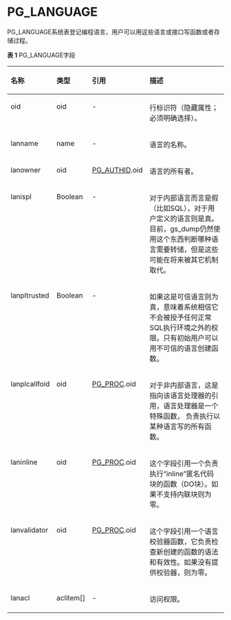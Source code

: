 # PG\_LANGUAGE<a name="ZH-CN_TOPIC_0242385825"></a>

PG\_LANGUAGE系统表登记编程语言，用户可以用这些语言或接口写函数或者存储过程。

**表 1**  PG\_LANGUAGE字段

<a name="zh-cn_topic_0237122297_zh-cn_topic_0059779185_t296e5c382de4482b8089ac873a1cc89a"></a>
<table><thead align="left"><tr id="zh-cn_topic_0237122297_zh-cn_topic_0059779185_r9e77a935e16143ef88985a01ed29a9f6"><th class="cellrowborder" valign="top" width="17.48%" id="mcps1.2.5.1.1"><p id="zh-cn_topic_0237122297_zh-cn_topic_0059779185_a8ba5069c3eed4e2b8f6d4f8f38f5463d"><a name="zh-cn_topic_0237122297_zh-cn_topic_0059779185_a8ba5069c3eed4e2b8f6d4f8f38f5463d"></a><a name="zh-cn_topic_0237122297_zh-cn_topic_0059779185_a8ba5069c3eed4e2b8f6d4f8f38f5463d"></a>名称</p>
</th>
<th class="cellrowborder" valign="top" width="14.099999999999998%" id="mcps1.2.5.1.2"><p id="zh-cn_topic_0237122297_zh-cn_topic_0059779185_a05f883d800024cc3bc7244d3c951ebbb"><a name="zh-cn_topic_0237122297_zh-cn_topic_0059779185_a05f883d800024cc3bc7244d3c951ebbb"></a><a name="zh-cn_topic_0237122297_zh-cn_topic_0059779185_a05f883d800024cc3bc7244d3c951ebbb"></a>类型</p>
</th>
<th class="cellrowborder" valign="top" width="20.49%" id="mcps1.2.5.1.3"><p id="zh-cn_topic_0237122297_zh-cn_topic_0059779185_aacf0811568e842fbb27217791ce5940b"><a name="zh-cn_topic_0237122297_zh-cn_topic_0059779185_aacf0811568e842fbb27217791ce5940b"></a><a name="zh-cn_topic_0237122297_zh-cn_topic_0059779185_aacf0811568e842fbb27217791ce5940b"></a>引用</p>
</th>
<th class="cellrowborder" valign="top" width="47.93%" id="mcps1.2.5.1.4"><p id="zh-cn_topic_0237122297_zh-cn_topic_0059779185_a69d49743d90d4165bef61ace708901ff"><a name="zh-cn_topic_0237122297_zh-cn_topic_0059779185_a69d49743d90d4165bef61ace708901ff"></a><a name="zh-cn_topic_0237122297_zh-cn_topic_0059779185_a69d49743d90d4165bef61ace708901ff"></a>描述</p>
</th>
</tr>
</thead>
<tbody><tr id="zh-cn_topic_0237122297_zh-cn_topic_0059779185_r06afc1af415f41a88abdadc17b4e9f94"><td class="cellrowborder" valign="top" width="17.48%" headers="mcps1.2.5.1.1 "><p id="zh-cn_topic_0237122297_zh-cn_topic_0059779185_ac03c6684a5a5413bb5982a8192d9d3f6"><a name="zh-cn_topic_0237122297_zh-cn_topic_0059779185_ac03c6684a5a5413bb5982a8192d9d3f6"></a><a name="zh-cn_topic_0237122297_zh-cn_topic_0059779185_ac03c6684a5a5413bb5982a8192d9d3f6"></a>oid</p>
</td>
<td class="cellrowborder" valign="top" width="14.099999999999998%" headers="mcps1.2.5.1.2 "><p id="zh-cn_topic_0237122297_zh-cn_topic_0059779185_a66ae03dc8f9b4990bf5e27ce26f1668d"><a name="zh-cn_topic_0237122297_zh-cn_topic_0059779185_a66ae03dc8f9b4990bf5e27ce26f1668d"></a><a name="zh-cn_topic_0237122297_zh-cn_topic_0059779185_a66ae03dc8f9b4990bf5e27ce26f1668d"></a>oid</p>
</td>
<td class="cellrowborder" valign="top" width="20.49%" headers="mcps1.2.5.1.3 "><p id="zh-cn_topic_0237122297_zh-cn_topic_0059779185_ae8657d2a3f9142c18fb39d024bde1778"><a name="zh-cn_topic_0237122297_zh-cn_topic_0059779185_ae8657d2a3f9142c18fb39d024bde1778"></a><a name="zh-cn_topic_0237122297_zh-cn_topic_0059779185_ae8657d2a3f9142c18fb39d024bde1778"></a>-</p>
</td>
<td class="cellrowborder" valign="top" width="47.93%" headers="mcps1.2.5.1.4 "><p id="zh-cn_topic_0237122297_zh-cn_topic_0059779185_ae37102527285420886a53403d3e76504"><a name="zh-cn_topic_0237122297_zh-cn_topic_0059779185_ae37102527285420886a53403d3e76504"></a><a name="zh-cn_topic_0237122297_zh-cn_topic_0059779185_ae37102527285420886a53403d3e76504"></a>行标识符（隐藏属性；必须明确选择）。</p>
</td>
</tr>
<tr id="zh-cn_topic_0237122297_zh-cn_topic_0059779185_rc152d51f09784fdaa010dec54aeff730"><td class="cellrowborder" valign="top" width="17.48%" headers="mcps1.2.5.1.1 "><p id="zh-cn_topic_0237122297_zh-cn_topic_0059779185_a0fa68d10b5ef41d695e2fc93216a9575"><a name="zh-cn_topic_0237122297_zh-cn_topic_0059779185_a0fa68d10b5ef41d695e2fc93216a9575"></a><a name="zh-cn_topic_0237122297_zh-cn_topic_0059779185_a0fa68d10b5ef41d695e2fc93216a9575"></a>lanname</p>
</td>
<td class="cellrowborder" valign="top" width="14.099999999999998%" headers="mcps1.2.5.1.2 "><p id="zh-cn_topic_0237122297_zh-cn_topic_0059779185_ad35fd892e0874e7ea79690b1cc096a7e"><a name="zh-cn_topic_0237122297_zh-cn_topic_0059779185_ad35fd892e0874e7ea79690b1cc096a7e"></a><a name="zh-cn_topic_0237122297_zh-cn_topic_0059779185_ad35fd892e0874e7ea79690b1cc096a7e"></a>name</p>
</td>
<td class="cellrowborder" valign="top" width="20.49%" headers="mcps1.2.5.1.3 "><p id="zh-cn_topic_0237122297_zh-cn_topic_0059779185_aced993500255491b8961439957d1ee47"><a name="zh-cn_topic_0237122297_zh-cn_topic_0059779185_aced993500255491b8961439957d1ee47"></a><a name="zh-cn_topic_0237122297_zh-cn_topic_0059779185_aced993500255491b8961439957d1ee47"></a>-</p>
</td>
<td class="cellrowborder" valign="top" width="47.93%" headers="mcps1.2.5.1.4 "><p id="zh-cn_topic_0237122297_zh-cn_topic_0059779185_aa0fd810845aa4c3a932728c74ffc1c4b"><a name="zh-cn_topic_0237122297_zh-cn_topic_0059779185_aa0fd810845aa4c3a932728c74ffc1c4b"></a><a name="zh-cn_topic_0237122297_zh-cn_topic_0059779185_aa0fd810845aa4c3a932728c74ffc1c4b"></a>语言的名称。</p>
</td>
</tr>
<tr id="zh-cn_topic_0237122297_zh-cn_topic_0059779185_raf503351552d4dc99b11e22539947ead"><td class="cellrowborder" valign="top" width="17.48%" headers="mcps1.2.5.1.1 "><p id="zh-cn_topic_0237122297_zh-cn_topic_0059779185_a187511f96038467abac7f7b2f07221b2"><a name="zh-cn_topic_0237122297_zh-cn_topic_0059779185_a187511f96038467abac7f7b2f07221b2"></a><a name="zh-cn_topic_0237122297_zh-cn_topic_0059779185_a187511f96038467abac7f7b2f07221b2"></a>lanowner</p>
</td>
<td class="cellrowborder" valign="top" width="14.099999999999998%" headers="mcps1.2.5.1.2 "><p id="zh-cn_topic_0237122297_zh-cn_topic_0059779185_aef479fa259d24883ba89c7e12ea332b7"><a name="zh-cn_topic_0237122297_zh-cn_topic_0059779185_aef479fa259d24883ba89c7e12ea332b7"></a><a name="zh-cn_topic_0237122297_zh-cn_topic_0059779185_aef479fa259d24883ba89c7e12ea332b7"></a>oid</p>
</td>
<td class="cellrowborder" valign="top" width="20.49%" headers="mcps1.2.5.1.3 "><p id="zh-cn_topic_0237122297_zh-cn_topic_0059779185_ab14ff167da554a00b988911e3def86ad"><a name="zh-cn_topic_0237122297_zh-cn_topic_0059779185_ab14ff167da554a00b988911e3def86ad"></a><a name="zh-cn_topic_0237122297_zh-cn_topic_0059779185_ab14ff167da554a00b988911e3def86ad"></a><a href="PG_AUTHID.md">PG_AUTHID</a>.oid</p>
</td>
<td class="cellrowborder" valign="top" width="47.93%" headers="mcps1.2.5.1.4 "><p id="zh-cn_topic_0237122297_zh-cn_topic_0059779185_aa30ab2d8978d4edead2794c35f9944a0"><a name="zh-cn_topic_0237122297_zh-cn_topic_0059779185_aa30ab2d8978d4edead2794c35f9944a0"></a><a name="zh-cn_topic_0237122297_zh-cn_topic_0059779185_aa30ab2d8978d4edead2794c35f9944a0"></a>语言的所有者。</p>
</td>
</tr>
<tr id="zh-cn_topic_0237122297_zh-cn_topic_0059779185_r8241f83a83f64ccfb5c174385c3a1bd6"><td class="cellrowborder" valign="top" width="17.48%" headers="mcps1.2.5.1.1 "><p id="zh-cn_topic_0237122297_zh-cn_topic_0059779185_a647f56d0441c474abadbfbb5a69903e6"><a name="zh-cn_topic_0237122297_zh-cn_topic_0059779185_a647f56d0441c474abadbfbb5a69903e6"></a><a name="zh-cn_topic_0237122297_zh-cn_topic_0059779185_a647f56d0441c474abadbfbb5a69903e6"></a>lanispl</p>
</td>
<td class="cellrowborder" valign="top" width="14.099999999999998%" headers="mcps1.2.5.1.2 "><p id="zh-cn_topic_0237122297_zh-cn_topic_0059779185_a95daef001eb54ef9a4d81331fab89160"><a name="zh-cn_topic_0237122297_zh-cn_topic_0059779185_a95daef001eb54ef9a4d81331fab89160"></a><a name="zh-cn_topic_0237122297_zh-cn_topic_0059779185_a95daef001eb54ef9a4d81331fab89160"></a><span id="zh-cn_topic_0237122297_text9110745172710"><a name="zh-cn_topic_0237122297_text9110745172710"></a><a name="zh-cn_topic_0237122297_text9110745172710"></a>Boolean</span></p>
</td>
<td class="cellrowborder" valign="top" width="20.49%" headers="mcps1.2.5.1.3 "><p id="zh-cn_topic_0237122297_zh-cn_topic_0059779185_add848395647d4e0482fa435484cbc839"><a name="zh-cn_topic_0237122297_zh-cn_topic_0059779185_add848395647d4e0482fa435484cbc839"></a><a name="zh-cn_topic_0237122297_zh-cn_topic_0059779185_add848395647d4e0482fa435484cbc839"></a>-</p>
</td>
<td class="cellrowborder" valign="top" width="47.93%" headers="mcps1.2.5.1.4 "><p id="zh-cn_topic_0237122297_zh-cn_topic_0059779185_a5af279bb04ca44f1baefe58aa0f64dcc"><a name="zh-cn_topic_0237122297_zh-cn_topic_0059779185_a5af279bb04ca44f1baefe58aa0f64dcc"></a><a name="zh-cn_topic_0237122297_zh-cn_topic_0059779185_a5af279bb04ca44f1baefe58aa0f64dcc"></a>对于内部语言而言是假（比如SQL），对于用户定义的语言则是真。目前，gs_dump仍然使用这个东西判断哪种语言需要转储，但是这些可能在将来被其它机制取代。</p>
</td>
</tr>
<tr id="zh-cn_topic_0237122297_zh-cn_topic_0059779185_rd477be5e2ac94e3cad1864d254a75361"><td class="cellrowborder" valign="top" width="17.48%" headers="mcps1.2.5.1.1 "><p id="zh-cn_topic_0237122297_zh-cn_topic_0059779185_a4a888b8705494185ab64316ef81d8666"><a name="zh-cn_topic_0237122297_zh-cn_topic_0059779185_a4a888b8705494185ab64316ef81d8666"></a><a name="zh-cn_topic_0237122297_zh-cn_topic_0059779185_a4a888b8705494185ab64316ef81d8666"></a>lanpltrusted</p>
</td>
<td class="cellrowborder" valign="top" width="14.099999999999998%" headers="mcps1.2.5.1.2 "><p id="zh-cn_topic_0237122297_zh-cn_topic_0059779185_abdb308b8b92449f0b128fad3b3f8b1d0"><a name="zh-cn_topic_0237122297_zh-cn_topic_0059779185_abdb308b8b92449f0b128fad3b3f8b1d0"></a><a name="zh-cn_topic_0237122297_zh-cn_topic_0059779185_abdb308b8b92449f0b128fad3b3f8b1d0"></a><span id="zh-cn_topic_0237122297_text1552813399274"><a name="zh-cn_topic_0237122297_text1552813399274"></a><a name="zh-cn_topic_0237122297_text1552813399274"></a>Boolean</span></p>
</td>
<td class="cellrowborder" valign="top" width="20.49%" headers="mcps1.2.5.1.3 "><p id="zh-cn_topic_0237122297_zh-cn_topic_0059779185_a5a3e67b016824a9e98dd539217ad0fd6"><a name="zh-cn_topic_0237122297_zh-cn_topic_0059779185_a5a3e67b016824a9e98dd539217ad0fd6"></a><a name="zh-cn_topic_0237122297_zh-cn_topic_0059779185_a5a3e67b016824a9e98dd539217ad0fd6"></a>-</p>
</td>
<td class="cellrowborder" valign="top" width="47.93%" headers="mcps1.2.5.1.4 "><p id="zh-cn_topic_0237122297_zh-cn_topic_0059779185_a6097fd0f870a4af3a4d976952808a0ea"><a name="zh-cn_topic_0237122297_zh-cn_topic_0059779185_a6097fd0f870a4af3a4d976952808a0ea"></a><a name="zh-cn_topic_0237122297_zh-cn_topic_0059779185_a6097fd0f870a4af3a4d976952808a0ea"></a>如果这是可信语言则为真，意味着系统相信它不会被授予任何正常SQL执行环境之外的权限。只有初始用户可以用不可信的语言创建函数。</p>
</td>
</tr>
<tr id="zh-cn_topic_0237122297_zh-cn_topic_0059779185_r9b0d687b39eb4198bd84a1f504d0c277"><td class="cellrowborder" valign="top" width="17.48%" headers="mcps1.2.5.1.1 "><p id="zh-cn_topic_0237122297_zh-cn_topic_0059779185_a941c9dd14a6e465fa009c38997adb512"><a name="zh-cn_topic_0237122297_zh-cn_topic_0059779185_a941c9dd14a6e465fa009c38997adb512"></a><a name="zh-cn_topic_0237122297_zh-cn_topic_0059779185_a941c9dd14a6e465fa009c38997adb512"></a>lanplcallfoid</p>
</td>
<td class="cellrowborder" valign="top" width="14.099999999999998%" headers="mcps1.2.5.1.2 "><p id="zh-cn_topic_0237122297_zh-cn_topic_0059779185_a561d73064b0a4179aef5a2f3b4f275fe"><a name="zh-cn_topic_0237122297_zh-cn_topic_0059779185_a561d73064b0a4179aef5a2f3b4f275fe"></a><a name="zh-cn_topic_0237122297_zh-cn_topic_0059779185_a561d73064b0a4179aef5a2f3b4f275fe"></a>oid</p>
</td>
<td class="cellrowborder" valign="top" width="20.49%" headers="mcps1.2.5.1.3 "><p id="zh-cn_topic_0237122297_zh-cn_topic_0059779185_ac53628dd501c4e4ca2d10741c82728b7"><a name="zh-cn_topic_0237122297_zh-cn_topic_0059779185_ac53628dd501c4e4ca2d10741c82728b7"></a><a name="zh-cn_topic_0237122297_zh-cn_topic_0059779185_ac53628dd501c4e4ca2d10741c82728b7"></a><a href="PG_PROC.md">PG_PROC</a>.oid</p>
</td>
<td class="cellrowborder" valign="top" width="47.93%" headers="mcps1.2.5.1.4 "><p id="zh-cn_topic_0237122297_zh-cn_topic_0059779185_a3d146d75214e4c8da8f3344ca941ba36"><a name="zh-cn_topic_0237122297_zh-cn_topic_0059779185_a3d146d75214e4c8da8f3344ca941ba36"></a><a name="zh-cn_topic_0237122297_zh-cn_topic_0059779185_a3d146d75214e4c8da8f3344ca941ba36"></a>对于非内部语言，这是指向该语言处理器的引用，语言处理器是一个特殊函数， 负责执行以某种语言写的所有函数。</p>
</td>
</tr>
<tr id="zh-cn_topic_0237122297_zh-cn_topic_0059779185_rc9736b07409c4d998130cdf15b7c7d57"><td class="cellrowborder" valign="top" width="17.48%" headers="mcps1.2.5.1.1 "><p id="zh-cn_topic_0237122297_zh-cn_topic_0059779185_a10300d43e5144d17906ee7b355da2af5"><a name="zh-cn_topic_0237122297_zh-cn_topic_0059779185_a10300d43e5144d17906ee7b355da2af5"></a><a name="zh-cn_topic_0237122297_zh-cn_topic_0059779185_a10300d43e5144d17906ee7b355da2af5"></a>laninline</p>
</td>
<td class="cellrowborder" valign="top" width="14.099999999999998%" headers="mcps1.2.5.1.2 "><p id="zh-cn_topic_0237122297_zh-cn_topic_0059779185_a1cfe6af94c7a4d1da0e80f7f53d42505"><a name="zh-cn_topic_0237122297_zh-cn_topic_0059779185_a1cfe6af94c7a4d1da0e80f7f53d42505"></a><a name="zh-cn_topic_0237122297_zh-cn_topic_0059779185_a1cfe6af94c7a4d1da0e80f7f53d42505"></a>oid</p>
</td>
<td class="cellrowborder" valign="top" width="20.49%" headers="mcps1.2.5.1.3 "><p id="zh-cn_topic_0237122297_zh-cn_topic_0059779185_ac8277d5d742642efb07d8c7241b97dd6"><a name="zh-cn_topic_0237122297_zh-cn_topic_0059779185_ac8277d5d742642efb07d8c7241b97dd6"></a><a name="zh-cn_topic_0237122297_zh-cn_topic_0059779185_ac8277d5d742642efb07d8c7241b97dd6"></a><a href="PG_PROC.md">PG_PROC</a>.oid</p>
</td>
<td class="cellrowborder" valign="top" width="47.93%" headers="mcps1.2.5.1.4 "><p id="zh-cn_topic_0237122297_zh-cn_topic_0059779185_a0e405dd530f14ef3a27a2a1e5e3c7791"><a name="zh-cn_topic_0237122297_zh-cn_topic_0059779185_a0e405dd530f14ef3a27a2a1e5e3c7791"></a><a name="zh-cn_topic_0237122297_zh-cn_topic_0059779185_a0e405dd530f14ef3a27a2a1e5e3c7791"></a>这个字段引用一个负责执行“inline”匿名代码块的函数（DO块）。如果不支持内联块则为零。</p>
</td>
</tr>
<tr id="zh-cn_topic_0237122297_zh-cn_topic_0059779185_r48fbdce492c6481b972e99209f283b32"><td class="cellrowborder" valign="top" width="17.48%" headers="mcps1.2.5.1.1 "><p id="zh-cn_topic_0237122297_zh-cn_topic_0059779185_ac773ef46c74c467fb87be57c88d6d672"><a name="zh-cn_topic_0237122297_zh-cn_topic_0059779185_ac773ef46c74c467fb87be57c88d6d672"></a><a name="zh-cn_topic_0237122297_zh-cn_topic_0059779185_ac773ef46c74c467fb87be57c88d6d672"></a>lanvalidator</p>
</td>
<td class="cellrowborder" valign="top" width="14.099999999999998%" headers="mcps1.2.5.1.2 "><p id="zh-cn_topic_0237122297_zh-cn_topic_0059779185_a2158ebe3bb0d478b9da76c89b6b282dc"><a name="zh-cn_topic_0237122297_zh-cn_topic_0059779185_a2158ebe3bb0d478b9da76c89b6b282dc"></a><a name="zh-cn_topic_0237122297_zh-cn_topic_0059779185_a2158ebe3bb0d478b9da76c89b6b282dc"></a>oid</p>
</td>
<td class="cellrowborder" valign="top" width="20.49%" headers="mcps1.2.5.1.3 "><p id="zh-cn_topic_0237122297_zh-cn_topic_0059779185_a351aadbb93884132beca8b0c29a360ef"><a name="zh-cn_topic_0237122297_zh-cn_topic_0059779185_a351aadbb93884132beca8b0c29a360ef"></a><a name="zh-cn_topic_0237122297_zh-cn_topic_0059779185_a351aadbb93884132beca8b0c29a360ef"></a><a href="PG_PROC.md">PG_PROC</a>.oid</p>
</td>
<td class="cellrowborder" valign="top" width="47.93%" headers="mcps1.2.5.1.4 "><p id="zh-cn_topic_0237122297_zh-cn_topic_0059779185_af305c3b2935a43c190f293316d970492"><a name="zh-cn_topic_0237122297_zh-cn_topic_0059779185_af305c3b2935a43c190f293316d970492"></a><a name="zh-cn_topic_0237122297_zh-cn_topic_0059779185_af305c3b2935a43c190f293316d970492"></a>这个字段引用一个语言校验器函数，它负责检查新创建的函数的语法和有效性。如果没有提供校验器，则为零。</p>
</td>
</tr>
<tr id="zh-cn_topic_0237122297_zh-cn_topic_0059779185_r215a174f4b194da99af7813ab2ca9791"><td class="cellrowborder" valign="top" width="17.48%" headers="mcps1.2.5.1.1 "><p id="zh-cn_topic_0237122297_zh-cn_topic_0059779185_accc48f3011ad46bb8a92912f515dce0c"><a name="zh-cn_topic_0237122297_zh-cn_topic_0059779185_accc48f3011ad46bb8a92912f515dce0c"></a><a name="zh-cn_topic_0237122297_zh-cn_topic_0059779185_accc48f3011ad46bb8a92912f515dce0c"></a>lanacl</p>
</td>
<td class="cellrowborder" valign="top" width="14.099999999999998%" headers="mcps1.2.5.1.2 "><p id="zh-cn_topic_0237122297_zh-cn_topic_0059779185_ad497f1f4cba34a99a6ac4165067cdd00"><a name="zh-cn_topic_0237122297_zh-cn_topic_0059779185_ad497f1f4cba34a99a6ac4165067cdd00"></a><a name="zh-cn_topic_0237122297_zh-cn_topic_0059779185_ad497f1f4cba34a99a6ac4165067cdd00"></a>aclitem[]</p>
</td>
<td class="cellrowborder" valign="top" width="20.49%" headers="mcps1.2.5.1.3 "><p id="zh-cn_topic_0237122297_zh-cn_topic_0059779185_ae94e4808c13e47b78c90dc9e386eaafd"><a name="zh-cn_topic_0237122297_zh-cn_topic_0059779185_ae94e4808c13e47b78c90dc9e386eaafd"></a><a name="zh-cn_topic_0237122297_zh-cn_topic_0059779185_ae94e4808c13e47b78c90dc9e386eaafd"></a>-</p>
</td>
<td class="cellrowborder" valign="top" width="47.93%" headers="mcps1.2.5.1.4 "><p id="zh-cn_topic_0237122297_zh-cn_topic_0059779185_a938ee5228d3b4702a48b8b1faa33a94f"><a name="zh-cn_topic_0237122297_zh-cn_topic_0059779185_a938ee5228d3b4702a48b8b1faa33a94f"></a><a name="zh-cn_topic_0237122297_zh-cn_topic_0059779185_a938ee5228d3b4702a48b8b1faa33a94f"></a>访问权限。</p>
</td>
</tr>
</tbody>
</table>

